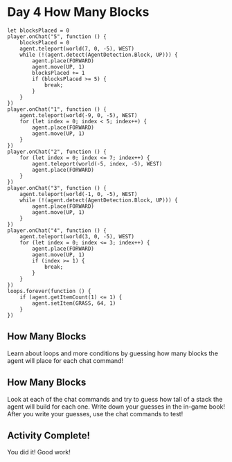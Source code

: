 # Day 4 How Many Blocks

```template
let blocksPlaced = 0
player.onChat("5", function () {
    blocksPlaced = 0
    agent.teleport(world(7, 0, -5), WEST)
    while (!(agent.detect(AgentDetection.Block, UP))) {
        agent.place(FORWARD)
        agent.move(UP, 1)
        blocksPlaced += 1
        if (blocksPlaced >= 5) {
            break;
        }
    }
})
player.onChat("1", function () {
    agent.teleport(world(-9, 0, -5), WEST)
    for (let index = 0; index < 5; index++) {
        agent.place(FORWARD)
        agent.move(UP, 1)
    }
})
player.onChat("2", function () {
    for (let index = 0; index <= 7; index++) {
        agent.teleport(world(-5, index, -5), WEST)
        agent.place(FORWARD)
    }
})
player.onChat("3", function () {
    agent.teleport(world(-1, 0, -5), WEST)
    while (!(agent.detect(AgentDetection.Block, UP))) {
        agent.place(FORWARD)
        agent.move(UP, 1)
    }
})
player.onChat("4", function () {
    agent.teleport(world(3, 0, -5), WEST)
    for (let index = 0; index <= 3; index++) {
        agent.place(FORWARD)
        agent.move(UP, 1)
        if (index >= 1) {
            break;
        }
    }
})
loops.forever(function () {
    if (agent.getItemCount(1) <= 1) {
        agent.setItem(GRASS, 64, 1)
    }
})

```

## How Many Blocks

Learn about loops and more conditions by guessing how many blocks the agent will place for each chat command!

## How Many Blocks

Look at each of the chat commands and try to guess how tall of a stack the agent will build for each one. Write down your guesses in the in-game book! After you write your guesses, use the chat commands to test!

## Activity Complete!

You did it! Good work! 
